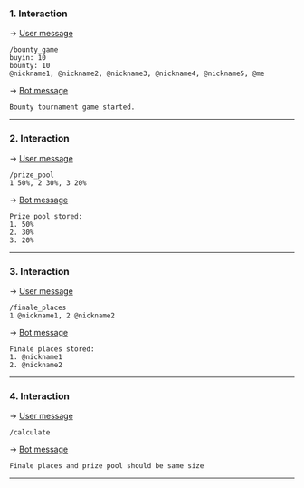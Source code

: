 ### 1. Interaction

&rarr; <ins>User message</ins>

```
/bounty_game
buyin: 10
bounty: 10
@nickname1, @nickname2, @nickname3, @nickname4, @nickname5, @me 
```

&rarr; <ins>Bot message</ins>

``` 
Bounty tournament game started. 
``` 
___

### 2. Interaction

&rarr; <ins>User message</ins>

```
/prize_pool
1 50%, 2 30%, 3 20% 
```

&rarr; <ins>Bot message</ins>

``` 
Prize pool stored:
1. 50%
2. 30%
3. 20% 
``` 
___

### 3. Interaction

&rarr; <ins>User message</ins>

```
/finale_places
1 @nickname1, 2 @nickname2 
```

&rarr; <ins>Bot message</ins>

``` 
Finale places stored:
1. @nickname1
2. @nickname2 
``` 
___

### 4. Interaction

&rarr; <ins>User message</ins>

```
/calculate 
```

&rarr; <ins>Bot message</ins>

``` 
Finale places and prize pool should be same size 
``` 
___